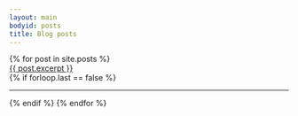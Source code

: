 ```yaml
---
layout: main
bodyid: posts
title: Blog posts
---
```


<div>{% for post in site.posts %}
  <div><a href='{{ post.url }}'>{{ post.excerpt }}</a></div>
  {% if forloop.last == false %}<hr>{% endif %}
{% endfor %}</div>